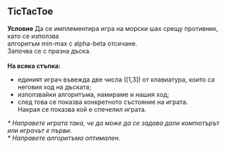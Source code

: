 ## TicTacToe
**Условие**
Да се имплементира игра на морски шах срещу противник, като се използва <br>
алгоритъм min-max с alpha-beta отсичане. <br>
Започва се с празна дъска.<br>
<br>
**На всяка стъпка:** 
* единият играч въвежда две числа ([1,3]) от клавиатура, които са неговия ход на дъската; 
* използвайки алгоритъма, намираме и нашия ход; 
* след това се показва конкретното състояние на играта. <br>
Накрая се показва кой е спечелил играта. <br>

*\* Направете играта така, че да може да се задава дали компютърът или играчът е първи.*<br>
*\* Направете алгоритъма оптимален.*
